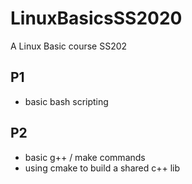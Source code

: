 # LinuxBasicsSS2020
A Linux Basic course SS202


## P1

* basic bash scripting

## P2

* basic g++ / make commands
* using cmake to build a shared c++ lib
